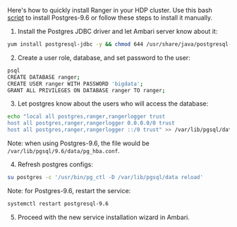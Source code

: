 Here's how to quickly install Ranger in your HDP cluster. Use this bash [script](https://gitlab.com/saurabhlambe/Ranger-stuff/-/blob/01f5a8da2b704aa7899ce0ddcecf3c4680ad5fc0/install_postgres_9_6.sh) to install Postgres-9.6 or follow these steps to install it manually.

1. Install the Postgres JDBC driver and let Ambari server know about it:
```bash
yum install postgresql-jdbc -y && chmod 644 /usr/share/java/postgresql-jdbc.jar && ambari-server setup --jdbc-db=postgres --jdbc-driver=/usr/share/java/postgresql-jdbc.jar
```

2. Create a user role, database, and set password to the user:
```bash
psql
CREATE DATABASE ranger;
CREATE USER ranger WITH PASSWORD 'bigdata';
GRANT ALL PRIVILEGES ON DATABASE ranger TO ranger;
```

3. Let postgres know about the users who will access the database:
```bash
echo "local all postgres,ranger,rangerlogger trust
host all postgres,ranger,rangerlogger 0.0.0.0/0 trust
host all postgres,ranger,rangerlogger ::/0 trust" >> /var/lib/pgsql/data/pg_hba.conf
```
Note: when using Postgres-9.6, the file would be ```/var/lib/pgsql/9.6/data/pg_hba.conf```.

4. Refresh postgres configs:
```bash
su postgres -c '/usr/bin/pg_ctl -D /var/lib/pgsql/data reload'
```
Note: for Postgres-9.6, restart the service:
```bash
systemctl restart postgresql-9.6
```

5. Proceed with the new service installation wizard in Ambari.
